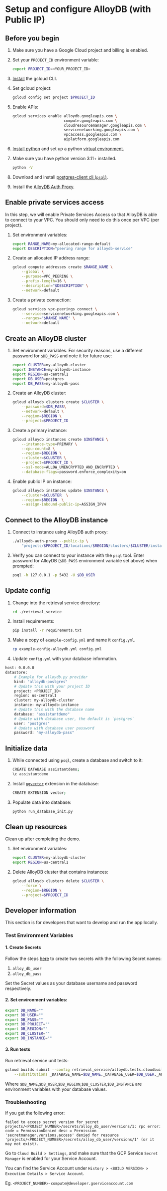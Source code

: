 # Setup and configure AlloyDB (with Public IP)

## Before you begin

1. Make sure you have a Google Cloud project and billing is enabled.

1. Set your `PROJECT_ID` environment variable:

    ```bash
    export PROJECT_ID=<YOUR_PROJECT_ID>
    ```

1. [Install](https://cloud.google.com/sdk/docs/install) the gcloud CLI.

1. Set gcloud project:

    ```bash
    gcloud config set project $PROJECT_ID
    ```

1. Enable APIs:

    ```bash
    gcloud services enable alloydb.googleapis.com \
                           compute.googleapis.com \
                           cloudresourcemanager.googleapis.com \
                           servicenetworking.googleapis.com \
                           vpcaccess.googleapis.com \
                           aiplatform.googleapis.com
    ```

1. [Install python][install-python] and set up a python [virtual environment][venv].

1. Make sure you have python version 3.11+ installed.

    ```bash
    python -V
    ```

1. Download and install [postgres-client cli (`psql`)][install-psql].

1. Install the [AlloyDB Auth Proxy][install-alloydb-auth-proxy].

[install-python]: https://cloud.google.com/python/docs/setup#installing_python
[venv]: https://cloud.google.com/python/docs/setup#installing_and_using_virtualenv
[install-psql]: https://www.timescale.com/blog/how-to-install-psql-on-mac-ubuntu-debian-windows/
[install-alloydb-auth-proxy]: https://cloud.google.com/alloydb/docs/auth-proxy/connect#install


## Enable private services access

In this step, we will enable Private Services Access so that AlloyDB is able to
connect to your VPC. You should only need to do this once per VPC (per project).

1. Set environment variables:

    ```bash
    export RANGE_NAME=my-allocated-range-default
    export DESCRIPTION="peering range for alloydb-service"
    ```

1. Create an allocated IP address range:

    ```bash
    gcloud compute addresses create $RANGE_NAME \
        --global \
        --purpose=VPC_PEERING \
        --prefix-length=16 \
        --description="$DESCRIPTION" \
        --network=default
    ```

1. Create a private connection:

    ```bash
    gcloud services vpc-peerings connect \
        --service=servicenetworking.googleapis.com \
        --ranges="$RANGE_NAME" \
        --network=default
    ```


## Create an AlloyDB cluster

1. Set environment variables. For security reasons, use a different password for
   `$DB_PASS` and note it for future use:

    ```bash
    export CLUSTER=my-alloydb-cluster
    export INSTANCE=my-alloydb-instance
    export REGION=us-central1
    export DB_USER=postgres
    export DB_PASS=my-alloydb-pass
    ```

1. Create an AlloyDB cluster:

    ```bash
    gcloud alloydb clusters create $CLUSTER \
        --password=$DB_PASS\
        --network=default \
        --region=$REGION \
        --project=$PROJECT_ID
    ```

1. Create a primary instance:

    ```bash
    gcloud alloydb instances create $INSTANCE \
        --instance-type=PRIMARY \
        --cpu-count=8 \
        --region=$REGION \
        --cluster=$CLUSTER \
        --project=$PROJECT_ID \
        --ssl-mode=ALLOW_UNENCRYPTED_AND_ENCRYPTED \
        --database-flags=password.enforce_complexity=on
    ```

1. Enable public IP on instance:

    ```bash
    gcloud alloydb instances update $INSTANCE \
        --cluster=$CLUSTER  \
        --region=$REGION  \
        --assign-inbound-public-ip=ASSIGN_IPV4
    ```


## Connect to the AlloyDB instance

1. Connect to instance using AlloyDB auth proxy:

    ```bash
    ./alloydb-auth-proxy --public-ip \
        "projects/$PROJECT_ID/locations/$REGION/clusters/$CLUSTER/instances/$INSTANCE"
    ```

1. Verify you can connect to your instance with the `psql` tool. Enter
   password for AlloyDB (`$DB_PASS` environment variable set above) when prompted:

    ```bash
    psql -h 127.0.0.1 -p 5432 -U $DB_USER
    ```

## Update config

1. Change into the retrieval service directory:

    ```bash
    cd ./retrieval_service
    ```

1. Install requirements:

    ```bash
    pip install -r requirements.txt
    ```

1. Make a copy of `example-config.yml` and name it `config.yml`.

    ```bash
    cp example-config-alloydb.yml config.yml
    ```

1. Update `config.yml` with your database information.

```bash
host: 0.0.0.0
datastore:
    # Example for alloydb.py provider
    kind: "alloydb-postgres"
    # Update this with your project ID
    project: <PROJECT_ID>
    region: us-central1
    cluster: my-alloydb-cluster
    instance: my-alloydb-instance
    # Update this with the database name
    database: "assistantdemo"
    # Update with database user, the default is `postgres`
    user: "postgres"
    # Update with database user password
    password: "my-alloydb-pass"
```

## Initialize data

1. While connected using `psql`, create a database and switch to it:

    ```bash
    CREATE DATABASE assistantdemo;
    \c assistantdemo
    ```

1. Install [`pgvector`][pgvector] extension in the database:

    ```bash
    CREATE EXTENSION vector;
    ```

1. Populate data into database:

    ```bash
    python run_database_init.py
    ```

[pgvector]: https://github.com/pgvector/pgvector

## Clean up resources

Clean up after completing the demo.

1. Set environment variables:

    ```bash
    export CLUSTER=my-alloydb-cluster
    export REGION=us-central1
    ```

1. Delete AlloyDB cluster that contains instances:

    ```bash
    gcloud alloydb clusters delete $CLUSTER \
        --force \
        --region=$REGION \
        --project=$PROJECT_ID
    ```

## Developer information

This section is for developers that want to develop and run the app locally.

### Test Environment Variables

#### 1. Create Secrets
Follow the steps [here](https://cloud.google.com/secret-manager/docs/creating-and-accessing-secrets) to create two secrets with the following Secret names:
1. `alloy_db_user`
1. `alloy_db_pass`

Set the Secret values as your database username and password respectively.

#### 2. Set environment variables:

```bash
export DB_NAME=""
export DB_USER=""
export DB_PASS=""
export DB_PROJECT=""
export DB_REGION=""
export DB_CLUSTER=""
export DB_INSTANCE=""
```

#### 3. Run tests

Run retrieval service unit tests:

```bash
gcloud builds submit --config retrieval_service/alloydb.tests.cloudbuild.yaml \
    --substitutions _DATABASE_NAME=$DB_NAME,_DATABASE_USER=$DB_USER,_ALLOYDB_REGION=$DB_REGION,_ALLOYDB_CLUSTER=$DB_CLUSTER,_ALLOYDB_INSTANCE=$DB_INSTANCE
```

Where `$DB_NAME`,`$DB_USER`,`$DB_REGION`,`$DB_CLUSTER`,`$DB_INSTANCE` are environment variables with your database values.

### Troubleshooting
If you get the following error:
```
failed to access secret version for secret projects/<PROJECT_NUMBER>/secrets/alloy_db_user/versions/1: rpc error: code = PermissionDenied desc = Permission 'secretmanager.versions.access' denied for resource 'projects/<PROJECT_NUMBER>/secrets/alloy_db_user/versions/1' (or it may not exist).
```
Go to `Cloud Build > Settings`, and make sure that the GCP Service `Secret Manager` is enabled for your Service Account.

You can find the Service Account under `History > <BUILD VERSION> > Execution Details > Service Account`.

Eg. `<PROJECT_NUMBER>-compute@developer.gserviceaccount.com`